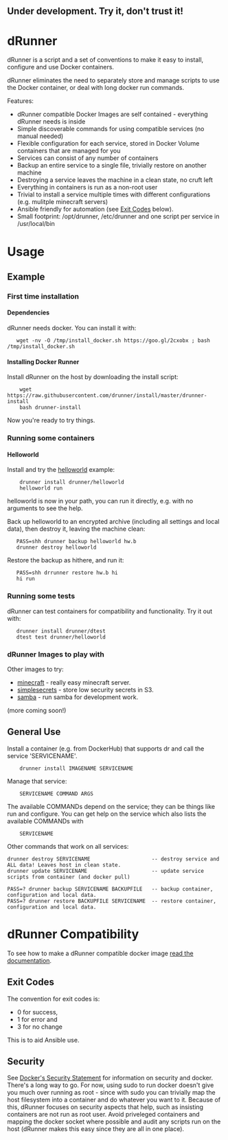 ## Under development. Try it, don't trust it!

# dRunner

dRunner is a script and a set of conventions to make it easy to install, 
configure and use Docker containers. 

dRunner eliminates the need to separately store and manage scripts to use the Docker container, 
or deal with long docker run commands.

Features:
* dRunner compatible Docker Images are self contained - everything dRunner needs is inside
* Simple discoverable commands for using compatible services (no manual needed)
* Flexible configuration for each service, stored in Docker Volume containers that are managed for you
* Services can consist of any number of containers
* Backup an entire service to a single file, trivially restore on another machine
* Destroying a service leaves the machine in a clean state, no cruft left
* Everything in containers is run as a non-root user
* Trivial to install a service multiple times with different configurations (e.g. mulitple minecraft servers)
* Ansible friendly for automation (see [Exit Codes](https://github.com/j842/dr#exit-codes) below).
* Small footprint: /opt/drunner, /etc/drunner and one script per service in /usr/local/bin

# Usage

## Example

### First time installation

#### Dependencies

dRunner needs docker. You can install it with:
```
   wget -nv -O /tmp/install_docker.sh https://goo.gl/2cxobx ; bash /tmp/install_docker.sh
```
#### Installing Docker Runner

Install dRunner on the host by downloading the install script:
```
    wget https://raw.githubusercontent.com/drunner/install/master/drunner-install
    bash drunner-install
```
Now you're ready to try things.

### Running some containers

#### Helloworld

Install and try the [helloworld](https://github.com/j842/docker-dr-helloworld) example:
```
    drunner install drunner/helloworld
    helloworld run
```
helloworld is now in your path, you can run it directly, e.g. with no arguments
to see the help.

Back up helloworld to an encrypted archive (including all settings and local data), 
then destroy it, leaving the machine clean:
```
   PASS=shh drunner backup helloworld hw.b
   drunner destroy helloworld
```
Restore the backup as hithere, and run it:
```   
   PASS=shh drrunner restore hw.b hi
   hi run
```

### Running some tests

dRunner can test containers for compatibility and functionality. Try it out with:
```
   drunner install drunner/dtest
   dtest test drunner/helloworld
```
### dRunner Images to play with

Other images to try:
* [minecraft](https://github.com/j842/drunner-minecraft) - really easy minecraft server.
* [simplesecrets](https://github.com/j842/drunner-simplesecrets) - store low security secrets in S3.
* [samba](https://github.com/drunner/samba) - run samba for development work.

(more coming soon!)

## General Use

Install a container (e.g. from DockerHub) that supports dr and call the service 'SERVICENAME'.
```
    drunner install IMAGENAME SERVICENAME
```

Manage that service:
```
    SERVICENAME COMMAND ARGS
```
The available COMMANDs depend on the service; they can be things like run and configure. You can get help on the service
which also lists the available COMMANDs with
```
    SERVICENAME
```

Other commands that work on all services:
```
drunner destroy SERVICENAME                    -- destroy service and ALL data! Leaves host in clean state.
drunner update SERVICENAME                     -- update service scripts from container (and docker pull)

PASS=? drunner backup SERVICENAME BACKUPFILE   -- backup container, configuration and local data.
PASS=? drunner restore BACKUPFILE SERVICENAME  -- restore container, configuration and local data.
```
   

# dRunner Compatibility

To see how to make a dRunner compatible docker image [read the documentation](https://github.com/j842/dRunner/blob/master/MAKECOMPATIBLE.md).

## Exit Codes

The convention for exit codes is:
* 0 for success,
* 1 for error and 
* 3 for no change 

This is to aid Ansible use.

## Security
See [Docker's Security Statement](https://docs.docker.com/engine/security/security) for information on security and docker.
There's a long way to go. For now, using sudo to run docker doesn't give you much over running as root - since with sudo you can
trivially map the host filesystem into a container and do whatever you want to it. Because of this, dRunner focuses
on security aspects that help, such as insisting containers are not run as root user. Avoid priveleged containers and
mapping the docker socket where possible and audit any scripts run on the host (dRunner makes this easy since they are all in one place).

